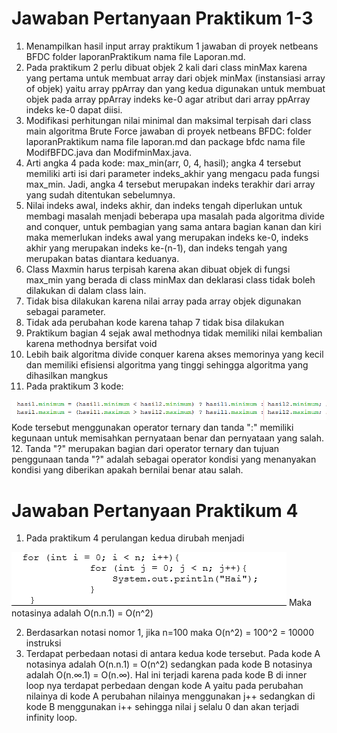 # Jawaban Pertanyaan Praktikum 1-3

1. Menampilkan hasil input array praktikum 1 jawaban di proyek netbeans BFDC folder laporanPraktikum nama file Laporan.md.
2. Pada praktikum 2 perlu dibuat objek 2 kali dari class minMax karena yang pertama untuk membuat array dari objek minMax (instansiasi array of objek) yaitu array ppArray dan yang kedua digunakan untuk membuat objek pada array ppArray indeks ke-0 agar atribut dari array ppArray indeks ke-0 dapat diisi.
3. Modifikasi perhitungan nilai minimal dan maksimal terpisah dari class main algoritma Brute Force jawaban di proyek netbeans BFDC: folder laporanPraktikum nama file laporan.md dan package bfdc nama file ModifBFDC.java dan ModifminMax.java.
4. Arti angka 4 pada kode: max_min(arr, 0, 4, hasil); angka 4 tersebut memiliki arti isi dari parameter indeks_akhir yang mengacu pada fungsi max_min. Jadi, angka 4 tersebut merupakan indeks terakhir dari array yang sudah ditentukan sebelumnya.
5. Nilai indeks awal, indeks akhir, dan indeks tengah diperlukan untuk membagi masalah menjadi beberapa upa masalah pada algoritma divide and conquer, untuk pembagian yang sama antara bagian kanan dan kiri maka memerlukan indeks awal yang merupakan indeks ke-0, indeks akhir yang merupakan indeks ke-(n-1), dan indeks tengah yang merupakan batas diantara keduanya.
6. Class Maxmin harus terpisah karena akan dibuat objek di fungsi max_min yang berada di class minMax dan deklarasi class tidak boleh dilakukan di dalam class lain.
7. Tidak bisa dilakukan karena nilai array pada array objek digunakan sebagai parameter.
8. Tidak ada perubahan kode karena tahap 7 tidak bisa dilakukan
9. Praktikum bagian 4 sejak awal methodnya tidak memiliki nilai kembalian karena methodnya bersifat void
10. Lebih baik algoritma divide conquer karena akses memorinya yang kecil dan memiliki efisiensi algoritma yang tinggi sehingga algoritma yang dihasilkan mangkus
11. Pada praktikum 3 kode: 
<img src= 'Ternary.png'>
Kode tersebut menggunakan operator ternary dan tanda ":" memiliki kegunaan untuk memisahkan pernyataan benar dan pernyataan yang salah.
12. Tanda "?" merupakan bagian dari operator ternary dan tujuan penggunaan tanda "?" adalah sebagai operator kondisi yang menanyakan kondisi yang diberikan apakah bernilai benar atau salah.


# Jawaban Pertanyaan Praktikum 4
1. Pada praktikum 4 perulangan kedua dirubah menjadi
<img src= 'ModifPrak4.png'>
Maka notasinya adalah O(n.n.1) = O(n^2) 

2. Berdasarkan notasi nomor 1, jika n=100 maka O(n^2) = 100^2 = 10000 instruksi
3. Terdapat perbedaan notasi di antara kedua kode tersebut. Pada kode A notasinya adalah O(n.n.1) = O(n^2) sedangkan pada kode B notasinya adalah O(n.∞.1) = O(n.∞). Hal ini terjadi karena pada kode B di inner loop nya terdapat perbedaan dengan kode A yaitu pada perubahan nilainya di kode A perubahan nilainya menggunakan j++ sedangkan di kode B menggunakan i++ sehingga nilai j selalu 0 dan akan terjadi infinity loop. 